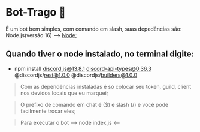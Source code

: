 # Bot-Trago 🚬
É um bot bem simples, com comando em slash, suas depedências são: Node.js(versão 16) --> [Node](https://nodejs.org/en/);
## Quando tiver o node instalado, no terminal digite:
 * npm install discord.js@13.8.1 discord-api-types@0.36.3 @discordjs/rest@1.0.0 @discordjs/builders@1.0.0
 
> Com as dependências instaladas é só colocar seu token, guild, client nos devidos locais que eu marquei;

> O prefixo de comando em chat é ($) e slash (/) e você pode facilmente trocar eles;

> Para executar o bot --> node index.js <--
